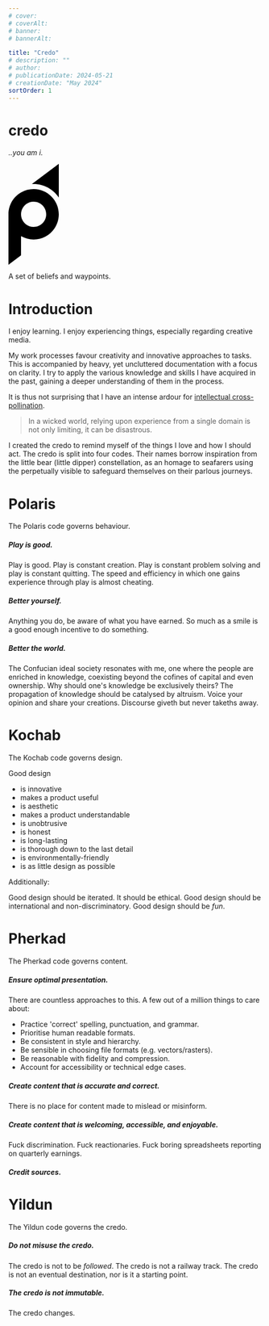 ```yaml
---
# cover:
# coverAlt:
# banner:
# bannerAlt:

title: "Credo"
# description: ""
# author:
# publicationDate: 2024-05-21
# creationDate: "May 2024"
sortOrder: 1
---
```


# credo

*<span class="muted">..you am i.</span>*

<svg xmlns="http://www.w3.org/2000/svg" viewBox="48.917 127.89 100 200" width="100px" height="200px">
  <path d="M 73.917 309.14 L 48.917 327.89 L 48.917 227.89 C 48.917 200.276 71.303 177.89 98.917 177.89 C 126.531 177.89 148.917 200.276 148.917 227.89 C 148.917 255.504 126.531 277.89 98.917 277.89 C 89.81 277.89 81.271 275.455 73.917 271.201 L 73.917 309.14 Z M 148.917 127.89 L 148.917 194.712 C 138.168 178.545 119.787 167.89 98.917 167.89 C 97.754 167.89 96.599 167.923 95.453 167.988 L 148.917 127.89 Z M 98.917 202.89 C 85.11 202.89 73.917 214.083 73.917 227.89 C 73.917 241.697 85.11 252.89 98.917 252.89 C 112.724 252.89 123.917 241.697 123.917 227.89 C 123.917 214.083 112.724 202.89 98.917 202.89 Z" style="fill: var(--color-tx-normal)"/>
</svg>

A set of beliefs and waypoints.

# Introduction

I enjoy learning. I enjoy experiencing things, especially regarding creative media.

My work processes favour creativity and innovative approaches to tasks. This is accompanied by heavy, yet uncluttered documentation with a focus on clarity. I try to apply the various knowledge and skills I have acquired in the past, gaining a deeper understanding of them in the process.

It is thus not surprising that I have an intense ardour for <a target="_blank" class="extlink" href="https://www.goodreads.com/book/show/255132.The_Medici_Effect">intellectual cross-pollination</a>.

> In a wicked world, relying upon experience from a single domain is not only limiting, it can be disastrous.

I created the credo to remind myself of the things I love and how I should act. The credo is split into four codes. Their names borrow inspiration from the little bear (little dipper) constellation, as an homage to seafarers using the perpetually visible to safeguard themselves on their parlous journeys.

# Polaris

The Polaris code governs behaviour.

##### Play is good.

Play is good. Play is constant creation. Play is constant problem solving and play is constant quitting. The speed and efficiency in which one gains experience through play is almost cheating.

##### Better yourself.

Anything you do, be aware of what you have earned. So much as a smile is a good enough incentive to do something.

##### Better the world.

The Confucian ideal society resonates with me, one where the people are enriched in knowledge, coexisting beyond the cofines of capital and even ownership. Why should one's knowledge be exclusively theirs? The propagation of knowledge should be catalysed by altruism. Voice your opinion and share your creations. Discourse giveth but never takeths away.

# Kochab

The Kochab code governs design.

Good design

- is innovative
- makes a product useful
- is aesthetic
- makes a product understandable
- is unobtrusive
- is honest
- is long-lasting
- is thorough down to the last detail
- is environmentally-friendly
- is as little design as possible

Additionally:

Good design should be iterated. It should be ethical. Good design should be international and non-discriminatory. Good design should be *fun*.

# Pherkad

The Pherkad code governs content.

##### Ensure optimal presentation.

There are countless approaches to this. A few out of a million things to care about:

- Practice 'correct' spelling, punctuation, and grammar.
- Prioritise human readable formats.
- Be consistent in style and hierarchy.
- Be sensible in choosing file formats (e.g. vectors/rasters).
- Be reasonable with fidelity and compression.
- Account for accessibility or technical edge cases.

##### Create content that is accurate and correct.

There is no place for content made to mislead or misinform.

##### Create content that is welcoming, accessible, and enjoyable.

Fuck discrimination. Fuck reactionaries. Fuck boring spreadsheets reporting on quarterly earnings.

##### Credit sources.

# Yildun

The Yildun code governs the credo.

##### Do not misuse the credo.

The credo is not to be *followed*. The credo is not a railway track. The credo is not an eventual destination, nor is it a starting point.

##### The credo is not immutable.

The credo changes.